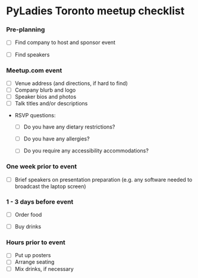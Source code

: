 # PyLadies Toronto meetup checklist


### Pre-planning

- [ ] Find company to host and sponsor event
- [ ] Find speakers


### Meetup.com event

- [ ] Venue address (and directions, if hard to find)
- [ ] Company blurb and logo
- [ ] Speaker bios and photos
- [ ] Talk titles and/or descriptions
- RSVP questions:
    - [ ] Do you have any dietary restrictions?
    - [ ] Do you have any allergies?
    - [ ] Do you require any accessibility accommodations?


### One week prior to event

- [ ] Brief speakers on presentation preparation (e.g. any software needed
to broadcast the laptop screen)


### 1 - 3 days before event

- [ ] Order food
- [ ] Buy drinks


### Hours prior to event

- [ ] Put up posters
- [ ] Arrange seating
- [ ] Mix drinks, if necessary
